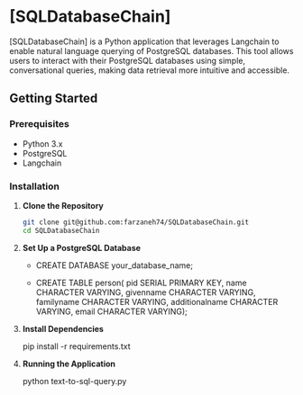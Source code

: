 # [SQLDatabaseChain]

[SQLDatabaseChain] is a Python application that leverages Langchain to enable natural language querying of PostgreSQL databases. This tool allows users to interact with their PostgreSQL databases using simple, conversational queries, making data retrieval more intuitive and accessible.

## Getting Started

### Prerequisites

- Python 3.x
- PostgreSQL
- Langchain

### Installation

1. **Clone the Repository**

   ```bash
   git clone git@github.com:farzaneh74/SQLDatabaseChain.git
   cd SQLDatabaseChain
2. **Set Up a PostgreSQL Database**
   
   - CREATE DATABASE your_database_name;
   
   - CREATE TABLE person(  pid SERIAL             PRIMARY KEY,
                              name CHARACTER VARYING,
                         givenname CHARACTER VARYING,
                        familyname CHARACTER VARYING,
                    additionalname CHARACTER VARYING,
                             email CHARACTER VARYING);
5. **Install Dependencies**
   
   pip install -r requirements.txt

7. **Running the Application**
   
   python text-to-sql-query.py
   
